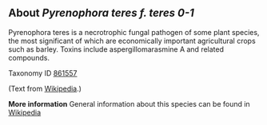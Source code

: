 **About *Pyrenophora teres f. teres 0-1***
-------------------------
Pyrenophora teres is a necrotrophic fungal pathogen of some plant 
species, the most significant of which are economically important 
agricultural crops such as barley. Toxins include aspergillomarasmine 
A and related compounds.



Taxonomy ID [861557](https://www.uniprot.org/taxonomy/861557)

(Text from [Wikipedia](https://en.wikipedia.org/).)

**More information**
General information about this species can be found in [Wikipedia](https://en.wikipedia.org/wiki/Pyrenophora_teres)
